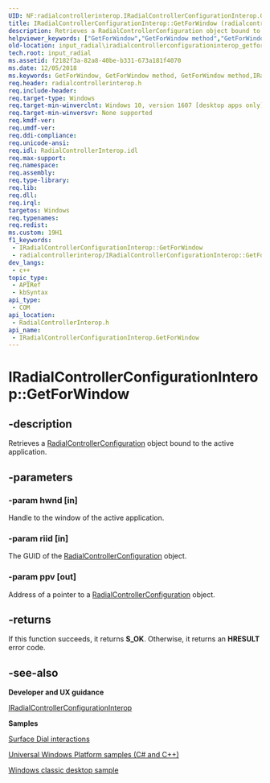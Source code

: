 ```yaml
---
UID: NF:radialcontrollerinterop.IRadialControllerConfigurationInterop.GetForWindow
title: IRadialControllerConfigurationInterop::GetForWindow (radialcontrollerinterop.h)
description: Retrieves a RadialControllerConfiguration object bound to the active application.
helpviewer_keywords: ["GetForWindow","GetForWindow method","GetForWindow method","IRadialControllerConfigurationInterop interface","IRadialControllerConfigurationInterop interface","GetForWindow method","IRadialControllerConfigurationInterop.GetForWindow","IRadialControllerConfigurationInterop::GetForWindow","Input_Radial.iradialcontrollerconfigurationinterop_getforwindow","radialcontrollerinterop/IRadialControllerConfigurationInterop::GetForWindow"]
old-location: input_radial\iradialcontrollerconfigurationinterop_getforwindow.htm
tech.root: input_radial
ms.assetid: f2182f3a-82a8-40be-b331-673a181f4070
ms.date: 12/05/2018
ms.keywords: GetForWindow, GetForWindow method, GetForWindow method,IRadialControllerConfigurationInterop interface, IRadialControllerConfigurationInterop interface,GetForWindow method, IRadialControllerConfigurationInterop.GetForWindow, IRadialControllerConfigurationInterop::GetForWindow, Input_Radial.iradialcontrollerconfigurationinterop_getforwindow, radialcontrollerinterop/IRadialControllerConfigurationInterop::GetForWindow
req.header: radialcontrollerinterop.h
req.include-header: 
req.target-type: Windows
req.target-min-winverclnt: Windows 10, version 1607 [desktop apps only]
req.target-min-winversvr: None supported
req.kmdf-ver: 
req.umdf-ver: 
req.ddi-compliance: 
req.unicode-ansi: 
req.idl: RadialControllerInterop.idl
req.max-support: 
req.namespace: 
req.assembly: 
req.type-library: 
req.lib: 
req.dll: 
req.irql: 
targetos: Windows
req.typenames: 
req.redist: 
ms.custom: 19H1
f1_keywords:
 - IRadialControllerConfigurationInterop::GetForWindow
 - radialcontrollerinterop/IRadialControllerConfigurationInterop::GetForWindow
dev_langs:
 - c++
topic_type:
 - APIRef
 - kbSyntax
api_type:
 - COM
api_location:
 - RadialControllerInterop.h
api_name:
 - IRadialControllerConfigurationInterop.GetForWindow
---
```


# IRadialControllerConfigurationInterop::GetForWindow


## -description

Retrieves a <a href="https://docs.microsoft.com/uwp/api/windows.ui.input.radialcontrollerconfiguration">RadialControllerConfiguration</a> object bound to the active application.

## -parameters

### -param hwnd [in]

Handle to the window of the active application.

### -param riid [in]

The GUID of the <a href="https://docs.microsoft.com/uwp/api/windows.ui.input.radialcontrollerconfiguration">RadialControllerConfiguration</a> object.

### -param ppv [out]

Address of a pointer to a <a href="https://docs.microsoft.com/uwp/api/windows.ui.input.radialcontrollerconfiguration">RadialControllerConfiguration</a> object.

## -returns

If this function succeeds, it returns <b>S_OK</b>. Otherwise, it returns an <b>HRESULT</b> error code.

## -see-also

<b>Developer and UX guidance</b>



<a href="https://docs.microsoft.com/previous-versions/windows/desktop/api/radialcontrollerinterop/nn-radialcontrollerinterop-iradialcontrollerconfigurationinterop">IRadialControllerConfigurationInterop</a>



<b>Samples</b>



<a href="https://docs.microsoft.com/windows/uwp/design/input/windows-wheel-interactions?redirectedfrom=MSDN">Surface Dial interactions</a>



<a href="https://github.com/Microsoft/Windows-universal-samples/tree/b78d95134ce2d57c848e0a8dc339fc362748fb9c/Samples/RadialController">Universal Windows Platform samples (C# and C++)</a>



<a href="https://github.com/Microsoft/Windows-classic-samples/tree/master/Samples/RadialController">Windows classic desktop sample</a>

